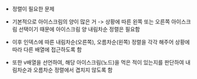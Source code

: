 - 정렬이 필요한 문제

- 기본적으로 아이스크림의 양이 많은 거 -> 상황에 따른 왼쪽 또는 오른쪽 아이스크림 선택이기 때문에 아이스크림 양 내림차순 정렬은 필요함

- 이후 인덱스에 따른 내림차순(오른쪽), 오름차순(왼쪽) 정렬을 각각 해주어 상황에 따라 다른 배열에 접근하도록 함

- 또한 v배열을 선언하여, 해당 아이스크림(노드)을 먹은 적이 있는지를 판단하여 내림차순과 오름차순 정렬에서 겹치지 않도록 함